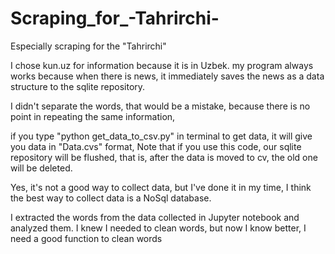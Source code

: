 # Scraping_for_-Tahrirchi-
Especially scraping for the "Tahrirchi"

I chose kun.uz for information because it is in Uzbek. my program always works because when there is news, it immediately saves the news as a data structure to the sqlite repository.

I didn't separate the words, that would be a mistake, because there is no point in repeating the same information,

if you type "python get_data_to_csv.py" in terminal to get data, it will give you data in "Data.cvs" format, Note that if you use this code, our sqlite repository will be flushed, that is, after the data is moved to cv, the old one will be deleted.

Yes, it's not a good way to collect data, but I've done it in my time, I think the best way to collect data is a NoSql database.

I extracted the words from the data collected in Jupyter notebook and analyzed them. I knew I needed to clean words, but now I know better, I need a good function to clean words